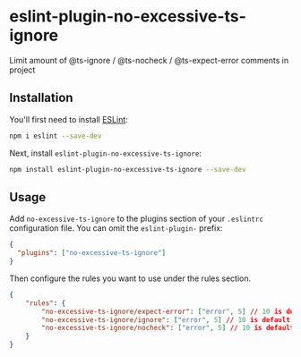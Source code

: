 # eslint-plugin-no-excessive-ts-ignore

Limit amount of @ts-ignore / @ts-nocheck / @ts-expect-error comments in project

## Installation

You'll first need to install [ESLint](https://eslint.org/):

```sh
npm i eslint --save-dev
```

Next, install `eslint-plugin-no-excessive-ts-ignore`:

```sh
npm install eslint-plugin-no-excessive-ts-ignore --save-dev
```

## Usage

Add `no-excessive-ts-ignore` to the plugins section of your `.eslintrc` configuration file. You can omit the `eslint-plugin-` prefix:

```json
{
  "plugins": ["no-excessive-ts-ignore"]
}
```

Then configure the rules you want to use under the rules section.

```json
{
    "rules": {
        "no-excessive-ts-ignore/expect-error": ["error", 5] // 10 is default limit,
        "no-excessive-ts-ignore/ignore": ["error", 5] // 10 is default limit,
        "no-excessive-ts-ignore/nocheck": ["error", 5] // 10 is default limit,
    }
}
```
